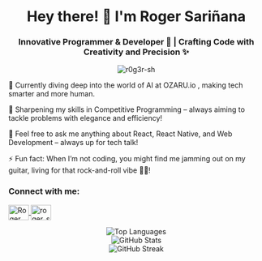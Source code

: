 <h1 align="center">Hey there! 👋 I'm Roger Sariñana</h1> <h3 align="center">Innovative Programmer & Developer 🚀 | Crafting Code with Creativity and Precision ✨</h3> <p align="center"> <img src="https://komarev.com/ghpvc/?username=r0g3r-sh&label=Profile%20views&color=0e75b6&style=flat" alt="r0g3r-sh" /> </p>

🔭 Currently diving deep into the world of AI at OZARU.io , making tech smarter and more human.

🌱 Sharpening my skills in Competitive Programming – always aiming to tackle problems with elegance and efficiency!

💬 Feel free to ask me anything about React, React Native, and Web Development – always up for tech talk!

⚡ Fun fact: When I’m not coding, you might find me jamming out on my guitar, living for that rock-and-roll vibe 🎸🤘!

<h3 align="left">Connect with me:</h3>
<p align="left">
    <a href="https://www.linkedin.com/in/roger-sarinana/" target="blank">
        <img align="center" src="https://raw.githubusercontent.com/rahuldkjain/github-profile-readme-generator/master/src/images/icons/Social/linked-in-alt.svg" alt="Roger Sariñana" height="30" width="40" />
    </a>
    <a href="https://codeforces.com/profile/roger_sh" target="blank">
        <img align="center" src="https://raw.githubusercontent.com/rahuldkjain/github-profile-readme-generator/master/src/images/icons/Social/codeforces.svg" alt="roger_sh" height="30" width="40" />
    </a>
</p>

<div align="center">
    <img src="https://github-readme-stats.vercel.app/api/top-langs/?username=R0g3r-SH&layout=compact&theme=dark&hide=Jupyter%20Notebook,SCSS,CSS,HTML,Shell" alt="Top Languages" />
</div>

<div align="center">
    <img src="https://github-readme-stats.vercel.app/api?username=R0g3r-SH&show_icons=true&locale=en&theme=dark" alt="GitHub Stats" />
</div>

<div align="center">
    <img src="https://github-readme-streak-stats.herokuapp.com/?user=R0g3r-SH&theme=dark" alt="GitHub Streak" />
</div>
